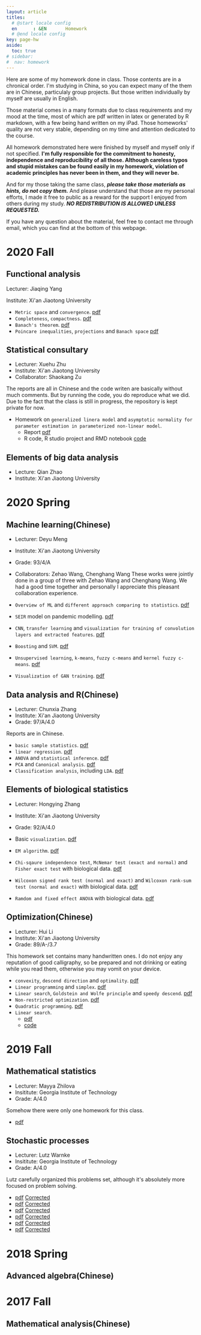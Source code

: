 ```yaml
---
layout: article
titles:
  # @start locale config
  en      : &EN       Homework
  # @end locale config
key: page-hw
aside:
  toc: true
# sidebar: 
#  nav: homework
---
```


Here are some of my homework done in class. Those contents are in a chronical order. I'm studying in China, so you can expect many of the them are in Chinese, particulaly group projects. But those written individually by myself are usually in English. 

Those material comes in a many formats due to class requirements and my mood at the time, most of which are pdf written in latex or generated by R markdown, with a few being hand written on my iPad. Those homeworks' quality are not very stable, depending on my time and attention dedicated to the course.

All homework demonstrated here were finished by myself and myself only if not specified. **I'm fully responsible for the commitment to honesty, independence and reproducibility of all those. Although careless typos and stupid mistakes can be found easily in my homework, violation of academic principles has never been in them, and they will never be.**

And for my those taking the same class, ***please take those materials as hints, do not copy them.***  And please understand that those are my personal efforts, I made it free to public as a reward for the support I enjoyed from others during my study. ***NO REDISTRIBUTION IS ALLOWED UNLESS REQUESTED.***

If you have any question about the material, feel free to contact me through email, which you can find at the bottom of this webpage.

# 2020 Fall

## Functional analysis

Lecturer: Jiaqing Yang

Institute: Xi'an Jiaotong University

- `Metric space` and `convergence`. [pdf](https://martyrzsd.github.io/homework/2020/FA/1st_hw.pdf)
- `Completeness`, `compactness`.  [pdf](https://martyrzsd.github.io/homework/2020/FA/2nd_hw.pdf)
- `Banach's theorem`. [pdf](https://martyrzsd.github.io/homework/2020/FA/3rd_hw.pdf)
- `Poincare inequalities`, `projections` and `Banach space` [pdf](https://martyrzsd.github.io/homework/2020/FA/4th_hw.pdf)

## Statistical consultary 

- Lecturer: Xuehu Zhu
- Institute: Xi'an Jiaotong University
- Collaborator: Shaokang Zu

The reports are all in Chinese and the code writen are basically without much comments. But by running the code, you do reproduce what we did. Due to the fact that the class is still in progress, the repository is kept private for now.

- Homework on `generalized linera model` and `asymptotic normality for parameter estimation in parameterized non-linear model`.
  - Report [pdf](https://martyrzsd.github.io/homework/2020/statisticalconsultary/1.pdf)
  - R code, R studio project and RMD notebook [code](https://github.com/martyrzsd/Statistical_Consultary)

## Elements of big data analysis

- Lecture: Qian Zhao
- Institute: Xi'an Jiaotong University

# 2020 Spring

## Machine learning(Chinese)

- Lecturer: Deyu Meng
- Institute: Xi'an Jiaotong University
- Grade: 93/4/A
- Collaborators: Zehao Wang, Chenghang Wang
These works were jointly done in a group of three with Zehao Wang and Chenghang Wang. We had a good time together and personally I appreciate this pleasant collaboration experience.

- `Overview of ML` and `different approach comparing to statistics`. [pdf](https://martyrzsd.github.io/homework/2020/machinelearning/1.pdf)
- `SEIR` model on pandemic modelling. [pdf](https://martyrzsd.github.io/homework/2020/machinelearning/2.pdf)
- `CNN`, `transfer learning` and `visualization for training of convolution layers and extracted features`. [pdf](https://martyrzsd.github.io/homework/2020/machinelearning/3.pdf)
- `Boosting` and `SVM`. [pdf](https://martyrzsd.github.io/homework/2020/machinelearning/4.pdf)
- `Unsupervised learning`, `k-means`, `fuzzy c-means` and `kernel fuzzy c-means`. [pdf](https://martyrzsd.github.io/homework/2020/machinelearning/5.pdf)
- `Visualization of GAN training`. [pdf](https://martyrzsd.github.io/homework/2020/machinelearning/6.pdf)

## Data analysis and R(Chinese)

- Lecturer: Chunxia Zhang
- Institute: Xi'an Jiaotong University
- Grade: 97/A/4.0

Reports are in Chinese. 

- `basic sample statistics`. [pdf](https://martyrzsd.github.io/homework/2020/dataanalysis/1.pdf)
- `linear regression`. [pdf](https://martyrzsd.github.io/homework/2020/dataanalysis/2.pdf)
- `ANOVA` and `statistical inference`. [pdf](https://martyrzsd.github.io/homework/2020/dataanalysis/3.pdf)
- `PCA` and `Canonical analysis`. [pdf](https://martyrzsd.github.io/homework/2020/dataanalysis/4.pdf)
- `Classification analysis`, including `LDA`. [pdf](https://martyrzsd.github.io/homework/2020/dataanalysis/5.pdf)


## Elements of biological statistics

- Lecturer: Hongying Zhang
- Institute: Xi'an Jiaotong University
- Grade: 92/A/4.0
  
- Basic `visualization`. [pdf](https://martyrzsd.github.io/homework/2020/biostat/1.pdf)
- `EM algorithm`. [pdf](https://martyrzsd.github.io/homework/2020/biostat/1.pdf)
- `Chi-sqaure independence test`, `McNemar test (exact and normal)` and `Fisher exact test` with biological data. [pdf](https://martyrzsd.github.io/homework/2020/biostat/1.pdf)
- `Wilcoxon signed rank test (normal and exact)` and `Wilcoxon rank-sum test (normal and exact)` with biological data. [pdf](https://martyrzsd.github.io/homework/2020/biostat/1.pdf)
- `Ramdom and fixed effect ANOVA` with biological data. [pdf](https://martyrzsd.github.io/homework/2020/biostat/1.pdf)

## Optimization(Chinese)

- Lecturer: Hui Li
- Institute: Xi'an Jiaotong University
- Grade: 89/A-/3.7

This homework set contains many handwritten ones. I do not enjoy any reputation of good calligraphy, so be prepared and not drinking or eating while you read them, otherwise you may vomit on your device.

- `convexity`, `descend direction` and `optimality`. [pdf](homework/2020/opt/1.pdf)
- `Linear programming` and `simplex`. [pdf](homework/2020/opt/2.pdf)
- `Linear search`, `Goldstein and Wolfe principle` and `speedy descend`. [pdf](homework/2020/opt/3.pdf)
- `Non-restricted optimization`. [pdf](homework/2020/opt/4.pdf)
- `Quadratic programming`. [pdf](homework/2020/opt/5.pdf)
- `Linear search`. 
  - [pdf](homework/2020/opt/6.pdf)
  - [code](homework/2020/opt/6.py)


# 2019 Fall

## Mathematical statistics

- Lecturer: Mayya Zhilova
- Insititute: Georgia Institute of Technology
- Grade: A/4.0

Somehow there were only one homework for this class.

- [pdf](homework/2019/mathstat/1/pdf)

## Stochastic processes

- Lecturer: Lutz Warnke
- Insititute: Georgia Institute of Technology
- Grade: A/4.0

Lutz carefully organized this problems set, although it's absolutely more focused on problem solving.

- [pdf](homework/2019/stochproc/1.pdf) [Corrected](homework/2019/stochproc/1a.pdf)
- [pdf](homework/2019/stochproc/2.pdf) [Corrected](homework/2019/stochproc/2a.pdf)
- [pdf](homework/2019/stochproc/3.pdf) [Corrected](homework/2019/stochproc/3a.pdf)
- [pdf](homework/2019/stochproc/4.pdf) [Corrected](homework/2019/stochproc/4a.pdf)
- [pdf](homework/2019/stochproc/5.pdf) [Corrected](homework/2019/stochproc/5a.pdf)
- [pdf](homework/2019/stochproc/6.pdf) [Corrected](homework/2019/stochproc/6a.pdf)



# 2018 Spring

## Advanced algebra(Chinese)

# 2017 Fall 

## Mathematical analysis(Chinese)
